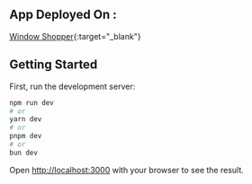 ## App Deployed On :

[Window Shopper](https://auth-next-firebase.vercel.app/){:target="_blank"}

## Getting Started

First, run the development server:

```bash
npm run dev
# or
yarn dev
# or
pnpm dev
# or
bun dev
```

Open [http://localhost:3000](http://localhost:3000) with your browser to see the result.

